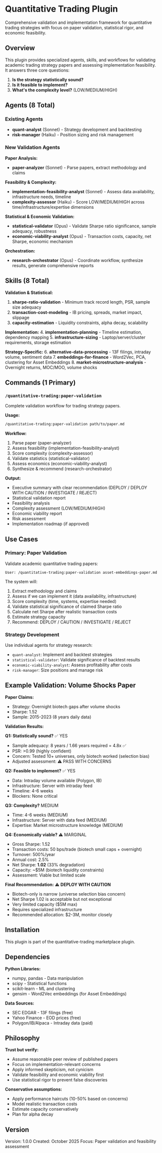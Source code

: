 # Quantitative Trading Plugin

Comprehensive validation and implementation framework for quantitative trading strategies with focus on paper validation, statistical rigor, and economic feasibility.

## Overview

This plugin provides specialized agents, skills, and workflows for validating academic trading strategy papers and assessing implementation feasibility. It answers three core questions:

1. **Is the strategy statistically sound?**
2. **Is it feasible to implement?**
3. **What's the complexity level?** (LOW/MEDIUM/HIGH)

## Agents (8 Total)

### Existing Agents
- **quant-analyst** (Sonnet) - Strategy development and backtesting
- **risk-manager** (Haiku) - Position sizing and risk management

### New Validation Agents

**Paper Analysis:**
- **paper-analyzer** (Sonnet) - Parse papers, extract methodology and claims

**Feasibility & Complexity:**
- **implementation-feasibility-analyst** (Sonnet) - Assess data availability, infrastructure needs, timeline
- **complexity-assessor** (Haiku) - Score LOW/MEDIUM/HIGH across time/infrastructure/expertise dimensions

**Statistical & Economic Validation:**
- **statistical-validator** (Opus) - Validate Sharpe ratio significance, sample adequacy, robustness
- **economic-viability-analyst** (Opus) - Transaction costs, capacity, net Sharpe, economic mechanism

**Orchestration:**
- **research-orchestrator** (Opus) - Coordinate workflow, synthesize results, generate comprehensive reports

## Skills (8 Total)

**Validation & Statistical:**
1. **sharpe-ratio-validation** - Minimum track record length, PSR, sample size adequacy
2. **transaction-cost-modeling** - IB pricing, spreads, market impact, slippage
3. **capacity-estimation** - Liquidity constraints, alpha decay, scalability

**Implementation:**
4. **implementation-planning** - Timeline estimation, dependency mapping
5. **infrastructure-sizing** - Laptop/server/cluster requirements, storage estimation

**Strategy-Specific:**
6. **alternative-data-processing** - 13F filings, intraday volume, sentiment data
7. **embeddings-for-finance** - Word2Vec, PCA, clustering for Asset Embeddings
8. **market-microstructure-analysis** - Overnight returns, MOC/MOO, volume shocks

## Commands (1 Primary)

### `/quantitative-trading:paper-validation`

Complete validation workflow for trading strategy papers.

**Usage:**
```bash
/quantitative-trading:paper-validation path/to/paper.md
```

**Workflow:**
1. Parse paper (paper-analyzer)
2. Assess feasibility (implementation-feasibility-analyst)
3. Score complexity (complexity-assessor)
4. Validate statistics (statistical-validator)
5. Assess economics (economic-viability-analyst)
6. Synthesize & recommend (research-orchestrator)

**Output:**
- Executive summary with clear recommendation (DEPLOY / DEPLOY WITH CAUTION / INVESTIGATE / REJECT)
- Statistical validation report
- Feasibility analysis
- Complexity assessment (LOW/MEDIUM/HIGH)
- Economic viability report
- Risk assessment
- Implementation roadmap (if approved)

## Use Cases

### Primary: Paper Validation

Validate academic quantitative trading papers:
```
User: /quantitative-trading:paper-validation asset-embeddings-paper.md
```

The system will:
1. Extract methodology and claims
2. Assess if we can implement it (data availability, infrastructure)
3. Score complexity (time, systems, expertise needed)
4. Validate statistical significance of claimed Sharpe ratio
5. Calculate net Sharpe after realistic transaction costs
6. Estimate strategy capacity
7. Recommend: DEPLOY / CAUTION / INVESTIGATE / REJECT

### Strategy Development

Use individual agents for strategy research:
- `quant-analyst`: Implement and backtest strategies
- `statistical-validator`: Validate significance of backtest results
- `economic-viability-analyst`: Assess profitability after costs
- `risk-manager`: Size positions and manage risk

## Example Validation: Volume Shocks Paper

**Paper Claims:**
- Strategy: Overnight biotech gaps after volume shocks
- Sharpe: 1.52
- Sample: 2015-2023 (8 years daily data)

**Validation Results:**

**Q1: Statistically sound?** ✅ YES
- Sample adequacy: 8 years / 1.66 years required = 4.8x ✅
- PSR: >0.99 (highly confident)
- Concern: Tested 10+ universes, only biotech worked (selection bias)
- Adjusted assessment: ⚠️ PASS WITH CONCERNS

**Q2: Feasible to implement?** ✅ YES
- Data: Intraday volume available (Polygon, IB)
- Infrastructure: Server with intraday feed
- Timeline: 4-6 weeks
- Blockers: None critical

**Q3: Complexity?** MEDIUM
- Time: 4-6 weeks (MEDIUM)
- Infrastructure: Server with data feed (MEDIUM)
- Expertise: Market microstructure knowledge (MEDIUM)

**Q4: Economically viable?** ⚠️ MARGINAL
- Gross Sharpe: 1.52
- Transaction costs: 50 bps/trade (biotech small caps + overnight)
- Turnover: 500%/year
- Annual cost: 2.5%
- Net Sharpe: **1.02** (33% degradation)
- Capacity: ~$5M (biotech liquidity constraints)
- Assessment: Viable but limited scale

**Final Recommendation:** ⚠️ **DEPLOY WITH CAUTION**
- Biotech-only is narrow (universe selection bias concern)
- Net Sharpe 1.02 is acceptable but not exceptional
- Very limited capacity ($5M max)
- Requires specialized infrastructure
- Recommended allocation: $2-3M, monitor closely

## Installation

This plugin is part of the quantitative-trading marketplace plugin.

## Dependencies

**Python Libraries:**
- numpy, pandas - Data manipulation
- scipy - Statistical functions
- scikit-learn - ML and clustering
- gensim - Word2Vec embeddings (for Asset Embeddings)

**Data Sources:**
- SEC EDGAR - 13F filings (free)
- Yahoo Finance - EOD prices (free)
- Polygon/IB/Alpaca - Intraday data (paid)

## Philosophy

**Trust but verify:**
- Assume reasonable peer review of published papers
- Focus on implementation-relevant concerns
- Apply informed skepticism, not cynicism
- Validate feasibility and economic viability first
- Use statistical rigor to prevent false discoveries

**Conservative assumptions:**
- Apply performance haircuts (10-50% based on concerns)
- Model realistic transaction costs
- Estimate capacity conservatively
- Plan for alpha decay

## Version

Version: 1.0.0
Created: October 2025
Focus: Paper validation and feasibility assessment
